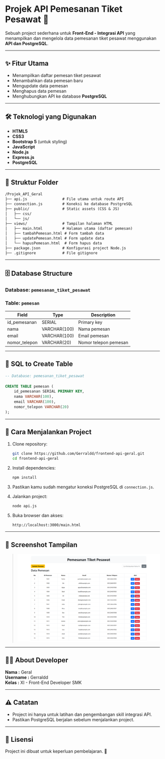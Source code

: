 
# Projek API Pemesanan Tiket Pesawat 🛫

Sebuah project sederhana untuk **Front-End - Integrasi API** yang menampilkan dan mengelola data pemesanan tiket pesawat menggunakan **API dan PostgreSQL**.

---

## ✨ Fitur Utama

- Menampilkan daftar pemesan tiket pesawat
- Menambahkan data pemesan baru
- Mengupdate data pemesan
- Menghapus data pemesan
- Menghubungkan API ke database **PostgreSQL**

---

## 🛠️ Teknologi yang Digunakan

- **HTML5**
- **CSS3**
- **Bootstrap 5** (untuk styling)
- **JavaScript**
- **Node.js**
- **Express.js**
- **PostgreSQL**

---

## 📂 Struktur Folder

```plaintext
/Projek_API_Geral
├── api.js                # File utama untuk route API
├── connection.js         # Koneksi ke database PostgreSQL
├── public/               # Static assets (CSS & JS)
│   ├── css/
│   └── js/
├── views/                # Tampilan halaman HTML
│   ├── main.html         # Halaman utama (daftar pemesan)
│   ├── tambahPemesan.html # Form tambah data
│   ├── updatePemesan.html # Form update data
│   └── hapusPemesan.html  # Form hapus data
├── package.json          # Konfigurasi project Node.js
├── .gitignore            # File gitignore
```

---

## 🗄️ Database Structure

### Database: `pemesanan_tiket_pesawat`

### Table: `pemesan`

| Field           | Type         | Description               |
|-----------------|--------------|---------------------------|
| id_pemesanan    | SERIAL       | Primary key               |
| nama            | VARCHAR(100) | Nama pemesan              |
| email           | VARCHAR(100) | Email pemesan             |
| nomor_telepon   | VARCHAR(20)  | Nomor telepon pemesan     |

---

## 📜 SQL to Create Table

```sql
-- Database: pemesanan_tiket_pesawat

CREATE TABLE pemesan (
    id_pemesanan SERIAL PRIMARY KEY,
    nama VARCHAR(100),
    email VARCHAR(100),
    nomor_telepon VARCHAR(20)
);
```

---

## 🚀 Cara Menjalankan Project

1. Clone repository:
   ```bash
   git clone https://github.com/Gerraldd/frontend-api-geral.git
   cd frontend-api-geral
   ```

2. Install dependencies:
   ```bash
   npm install
   ```

3. Pastikan kamu sudah mengatur koneksi PostgreSQL di `connection.js`.

4. Jalankan project:
   ```bash
   node api.js
   ```

5. Buka browser dan akses:
   ```
   http://localhost:3000/main.html
   ```

---

## 📸 Screenshot Tampilan

> ![Tampilan Website](/public/image/preview.png)

---

## 👨‍💻 About Developer

**Nama :** Geral <br>
**Username :** Gerraldd<br>
**Kelas :** XI - Front-End Developer SMK  

---

## ⚠️ Catatan

- Project ini hanya untuk latihan dan pengembangan skill integrasi API.
- Pastikan PostgreSQL berjalan sebelum menjalankan project.

---

## 📝 Lisensi

Project ini dibuat untuk keperluan pembelajaran. 🚀